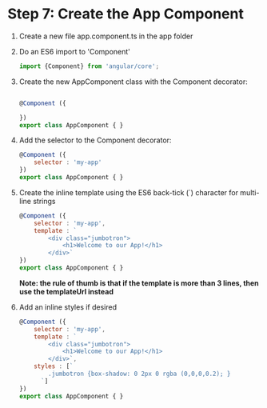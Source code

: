 # Step 7: Create the App Component

1. Create a new file app.component.ts in the app folder

1. Do an ES6 import to 'Component'

    ```javascript
    import {Component} from 'angular/core';
    ```

1. Create the new AppComponent class with the Component decorator:

    ```javascript
    
    @Component ({

    })
    export class AppComponent { }
    ```
1. Add the selector to the Component decorator:

    ```javascript
    @Component ({
        selector : 'my-app'
    })
    export class AppComponent { }
    ```

1. Create the inline template using the ES6 back-tick (`) character for multi-line
strings

    ```javascript
    @Component ({
        selector : 'my-app',
        template : `
            <div class="jumbotron">
                <h1>Welcome to our App!</h1>
            </div>`
    })
    export class AppComponent { }    
    ```

    **Note: the rule of thumb is that if the template is more than 3 lines, then
    use the templateUrl instead**

1. Add an inline styles if desired

    ```javascript
    @Component ({
        selector : 'my-app',
        template : `
            <div class="jumbotron">
                <h1>Welcome to our App!</h1>
            </div>`,
        styles : [`
            .jumbotron {box-shadow: 0 2px 0 rgba (0,0,0,0.2); }
          `]
    })
    export class AppComponent { }    
    ```
